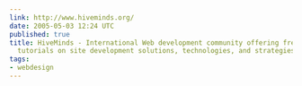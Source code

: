```yaml
---
link: http://www.hiveminds.org/
date: 2005-05-03 12:24 UTC
published: true
title: HiveMinds - International Web development community offering free help and
  tutorials on site development solutions, technologies, and strategies.
tags:
- webdesign
---
```



